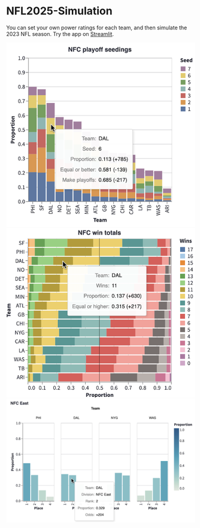 # NFL2025-Simulation
 
You can set your own power ratings for each team, and then simulate the 2023 NFL season.  Try the app on [Streamlit](https://nfl2025-simulation.streamlit.app/).

<img src="images/pc_holder.png"></img>
<img src="images/wc_holder.png"></img>
<img src="images/dc_holder.png"></img>
